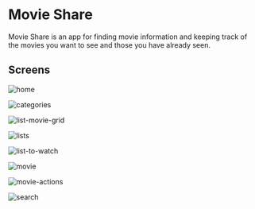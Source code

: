 Movie Share
======================

Movie Share is an app for finding movie information and keeping track of the movies you want to see and those you have already seen.

## Screens

![home](https://cloud.githubusercontent.com/assets/4370657/20548826/f7cfae7e-b10d-11e6-8654-cc46d9040fad.png)

![categories](https://cloud.githubusercontent.com/assets/4370657/20548833/034e42ba-b10e-11e6-9fa9-83b07c9415dc.png)

![list-movie-grid](https://cloud.githubusercontent.com/assets/4370657/20548838/0c2eb608-b10e-11e6-851d-190a30744668.png)

![lists](https://cloud.githubusercontent.com/assets/4370657/20548843/18385292-b10e-11e6-9906-5f028adf2c3a.png)

![list-to-watch](https://cloud.githubusercontent.com/assets/4370657/20548849/22d9b6a0-b10e-11e6-8378-5b1335c8cffd.png)

![movie](https://cloud.githubusercontent.com/assets/4370657/20548858/3429c756-b10e-11e6-9744-985f1f85a11e.png)

![movie-actions](https://cloud.githubusercontent.com/assets/4370657/20548870/437b54fe-b10e-11e6-9ef1-2bdb4e0fc4f8.png)

![search](https://cloud.githubusercontent.com/assets/4370657/20548875/49d8c2b4-b10e-11e6-82e1-7d5582eec63d.png)

